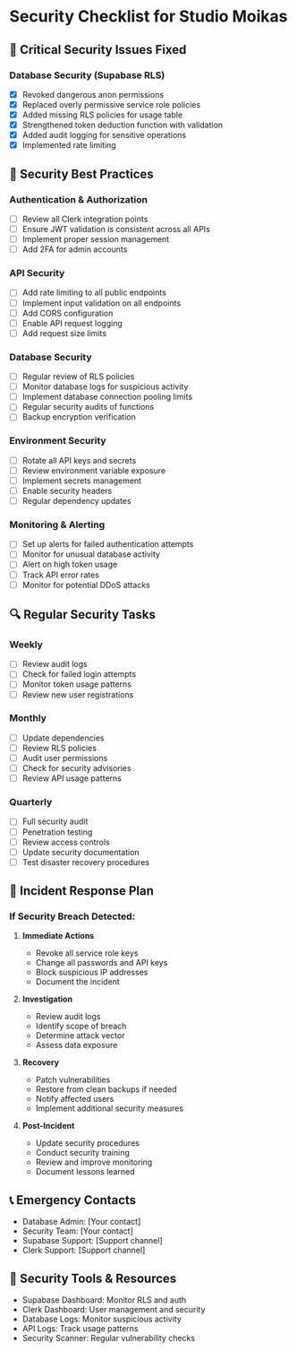 # Security Checklist for Studio Moikas

## 🚨 Critical Security Issues Fixed

### Database Security (Supabase RLS)
- [x] Revoked dangerous anon permissions
- [x] Replaced overly permissive service role policies
- [x] Added missing RLS policies for usage table
- [x] Strengthened token deduction function with validation
- [x] Added audit logging for sensitive operations
- [x] Implemented rate limiting

## 🔐 Security Best Practices

### Authentication & Authorization
- [ ] Review all Clerk integration points
- [ ] Ensure JWT validation is consistent across all APIs
- [ ] Implement proper session management
- [ ] Add 2FA for admin accounts

### API Security
- [ ] Add rate limiting to all public endpoints
- [ ] Implement input validation on all endpoints
- [ ] Add CORS configuration
- [ ] Enable API request logging
- [ ] Add request size limits

### Database Security
- [ ] Regular review of RLS policies
- [ ] Monitor database logs for suspicious activity
- [ ] Implement database connection pooling limits
- [ ] Regular security audits of functions
- [ ] Backup encryption verification

### Environment Security
- [ ] Rotate all API keys and secrets
- [ ] Review environment variable exposure
- [ ] Implement secrets management
- [ ] Enable security headers
- [ ] Regular dependency updates

### Monitoring & Alerting
- [ ] Set up alerts for failed authentication attempts
- [ ] Monitor for unusual database activity
- [ ] Alert on high token usage
- [ ] Track API error rates
- [ ] Monitor for potential DDoS attacks

## 🔍 Regular Security Tasks

### Weekly
- [ ] Review audit logs
- [ ] Check for failed login attempts
- [ ] Monitor token usage patterns
- [ ] Review new user registrations

### Monthly
- [ ] Update dependencies
- [ ] Review RLS policies
- [ ] Audit user permissions
- [ ] Check for security advisories
- [ ] Review API usage patterns

### Quarterly
- [ ] Full security audit
- [ ] Penetration testing
- [ ] Review access controls
- [ ] Update security documentation
- [ ] Test disaster recovery procedures

## 🚨 Incident Response Plan

### If Security Breach Detected:
1. **Immediate Actions**
   - Revoke all service role keys
   - Change all passwords and API keys
   - Block suspicious IP addresses
   - Document the incident

2. **Investigation**
   - Review audit logs
   - Identify scope of breach
   - Determine attack vector
   - Assess data exposure

3. **Recovery**
   - Patch vulnerabilities
   - Restore from clean backups if needed
   - Notify affected users
   - Implement additional security measures

4. **Post-Incident**
   - Update security procedures
   - Conduct security training
   - Review and improve monitoring
   - Document lessons learned

## 📞 Emergency Contacts
- Database Admin: [Your contact]
- Security Team: [Your contact]
- Supabase Support: [Support channel]
- Clerk Support: [Support channel]

## 🔧 Security Tools & Resources
- Supabase Dashboard: Monitor RLS and auth
- Clerk Dashboard: User management and security
- Database Logs: Monitor suspicious activity
- API Logs: Track usage patterns
- Security Scanner: Regular vulnerability checks